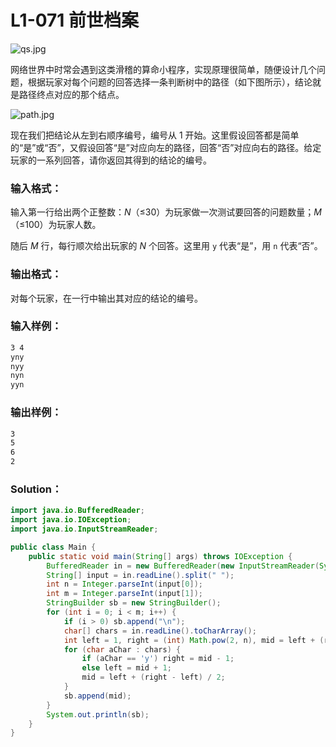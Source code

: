 # L1-071 前世档案

![qs.jpg](https://images.ptausercontent.com/2ab62885-0642-4a48-b41d-94e4e30d7246.jpg)

网络世界中时常会遇到这类滑稽的算命小程序，实现原理很简单，随便设计几个问题，根据玩家对每个问题的回答选择一条判断树中的路径（如下图所示），结论就是路径终点对应的那个结点。

![path.jpg](https://images.ptausercontent.com/822292db-6097-418b-a245-02e4a2473560.jpg)

现在我们把结论从左到右顺序编号，编号从 1 开始。这里假设回答都是简单的“是”或“否”，又假设回答“是”对应向左的路径，回答“否”对应向右的路径。给定玩家的一系列回答，请你返回其得到的结论的编号。

### 输入格式：

输入第一行给出两个正整数：_N_（≤30）为玩家做一次测试要回答的问题数量；_M_（≤100）为玩家人数。

随后 _M_ 行，每行顺次给出玩家的 _N_ 个回答。这里用 `y` 代表“是”，用 `n` 代表“否”。

### 输出格式：

对每个玩家，在一行中输出其对应的结论的编号。

### 输入样例：

```tex
3 4
yny
nyy
nyn
yyn
```

### 输出样例：

```tex
3
5
6
2
```

### Solution：

```java
import java.io.BufferedReader;
import java.io.IOException;
import java.io.InputStreamReader;

public class Main {
    public static void main(String[] args) throws IOException {
        BufferedReader in = new BufferedReader(new InputStreamReader(System.in));
        String[] input = in.readLine().split(" ");
        int n = Integer.parseInt(input[0]);
        int m = Integer.parseInt(input[1]);
        StringBuilder sb = new StringBuilder();
        for (int i = 0; i < m; i++) {
            if (i > 0) sb.append("\n");
            char[] chars = in.readLine().toCharArray();
            int left = 1, right = (int) Math.pow(2, n), mid = left + (right - left) / 2;
            for (char aChar : chars) {
                if (aChar == 'y') right = mid - 1;
                else left = mid + 1;
                mid = left + (right - left) / 2;
            }
            sb.append(mid);
        }
        System.out.println(sb);
    }
}
```
